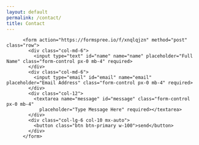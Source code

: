 ```yaml
---
layout: default
permalink: /contact/
title: Contact
---
```


          <form action="https://formspree.io/f/xnqlqjzn" method="post" class="row">
            <div class="col-md-6">
              <input type="text" id="name" name="name" placeholder="Full Name" class="form-control px-0 mb-4" required>
            </div>
            <div class="col-md-6">
              <input type="email" id="email" name="email" placeholder="Email Address" class="form-control px-0 mb-4" required>
            </div>
            <div class="col-12">
              <textarea name="message" id="message" class="form-control px-0 mb-4"
                placeholder="Type Message Here" required></textarea>
            </div>
            <div class="col-lg-6 col-10 mx-auto">
              <button class="btn btn-primary w-100">send</button>
            </div>
          </form>
